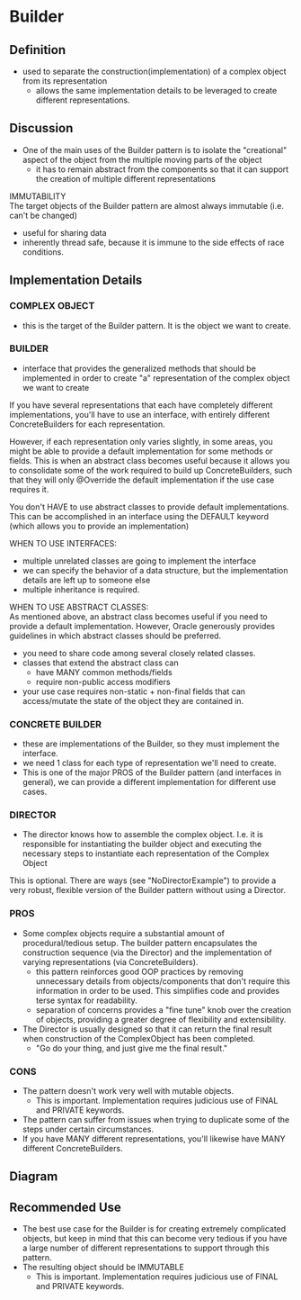 # Builder

## Definition
- used to separate the construction(implementation) of a complex
object from its representation
    - allows the same implementation details to be leveraged to
    create different representations.

## Discussion
- One of the main uses of the Builder pattern is to isolate the "creational"
aspect of the object from the multiple moving parts of the object
    - it has to remain abstract from the components so that it can support
    the creation of multiple different representations
    
IMMUTABILITY <br> 
The target objects of the Builder pattern are almost always immutable (i.e. can't be changed)
- useful for sharing data
- inherently thread safe, because it is immune to the side effects of race conditions.

## Implementation Details

### COMPLEX OBJECT<br>
- this is the target of the Builder pattern. It is the object we want to create.

### BUILDER <br>
-  interface that provides the generalized methods that should be implemented in order to create "a" representation
of the complex object we want to create

If you have several representations that each have completely different implementations, you'll have to use an interface, 
with entirely different ConcreteBuilders for each representation. 

However, if each representation only varies slightly, in some areas, you might be able to provide a default 
implementation for some methods or fields. This is when an abstract class becomes useful because it allows you to 
consolidate some of the work required to build up ConcreteBuilders, such that they will only @Override the default
implementation if the use case requires it.

You don't HAVE to use abstract classes to provide default implementations. This can be accomplished in an interface 
using the DEFAULT keyword (which allows you to provide an implementation)

WHEN TO USE INTERFACES: <br>
- multiple unrelated classes are going to implement the interface
- we can specify the behavior of a data structure, but the implementation details are left up to someone else
- multiple inheritance is required. 

WHEN TO USE ABSTRACT CLASSES: <br>
As mentioned above, an abstract class becomes useful if you need to provide a default implementation. However, 
Oracle generously provides guidelines in which abstract classes should be preferred. 
- you need to share code among several closely related classes. 
- classes that extend the abstract class can
    - have MANY common methods/fields
    - require non-public access modifiers
- your use case requires non-static + non-final fields that can access/mutate the state of the object they are contained in.



### CONCRETE BUILDER <br>
- these are implementations of the Builder, so they must implement the interface. 
- we need 1 class for each type of representation we'll need to create. 
- This is one of the major PROS of the Builder pattern (and interfaces in general), we can provide a different 
implementation for different use cases. 

### DIRECTOR<br>
- The director knows how to assemble the complex object. I.e. it is responsible for instantiating the builder object
and executing the necessary steps to instantiate each representation of the Complex Object

This is optional. There are ways (see "NoDirectorExample") to provide a very robust, flexible version of the Builder
pattern without using a Director. 

### PROS
- Some complex objects require a substantial amount of procedural/tedious setup. The builder pattern encapsulates
the construction sequence (via the Director) and the implementation of varying representations (via 
ConcreteBuilders). 
    - this pattern reinforces good OOP practices by removing unnecessary details from objects/components that don't 
    require this information in order to be used. This simplifies code and provides terse syntax for readability.
    - separation of concerns provides a "fine tune" knob over the creation of objects, providing a greater degree of 
    flexibility and extensibility.
- The Director is usually designed so that it can return the final result when construction of the ComplexObject has
been completed. 
    - "Go do your thing, and just give me the final result."

### CONS
- The pattern doesn't work very well with mutable objects. 
    - This is important. Implementation requires judicious use of FINAL and PRIVATE keywords. 
- The pattern can suffer from issues when trying to duplicate some of the steps under certain circumstances. 
- If you have MANY different representations, you'll likewise have MANY different ConcreteBuilders. 


## Diagram

## Recommended Use
- The best use case for the Builder is for creating extremely complicated objects, but keep in mind that this can
become very tedious if you have a large number of different representations to support through this pattern. 
- The resulting object should be IMMUTABLE
    - This is important. Implementation requires judicious use of FINAL and PRIVATE keywords. 
  